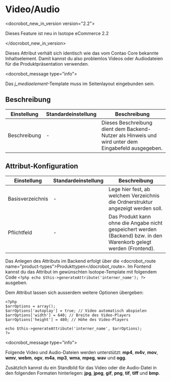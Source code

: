 # Video/Audio

<docrobot_new_in_version version="2.2"><p>Dieses Feature ist neu in Isotope eCommerce 2.2</p></docrobot_new_in_version>

Dieses Attribut verhält sich identisch wie das vom Contao Core bekannte Inhaltselement.
Damit kannst du also problemlos Videos oder Audiodateien für die Produktpräsentation verwenden.

<docrobot_message type="info">
  <p>Das <em>j_mediaelement</em>-Template muss im Seitenlayout eingebunden sein.</p>
</docrobot_message>

## Beschreibung

<table>
    <thead>
        <tr>
            <th>Einstellung</th>
            <th>Standardeinstellung</th>
            <th>Beschreibung</th>
        </tr>
    </thead>
    <tbody>
        <tr>
            <td>Beschreibung</td>
            <td>-</td>
            <td>Dieses Beschreibung dient dem Backend-Nutzer als Hinweis und wird unter dem Eingabefeld ausgegeben.</td>
        </tr>       
    </tbody>
</table>


## Attribut-Konfiguration

<table>
    <thead>
        <tr>
            <th>Einstellung</th>
            <th>Standardeinstellung</th>
            <th>Beschreibung</th>
        </tr>
    </thead>
    <tbody>
        <tr>
            <td>Basisverzeichnis</td>
            <td>-</td>
            <td>Lege hier fest, ab welchem Verzeichnis die Ordnerstruktur angezeigt werden soll.</td>
        </tr>
        <tr>
            <td>Pflichtfeld</td>
            <td>-</td>
            <td>Das Produkt kann ohne die Angabe nicht gespeichert werden (Backend) bzw. in den Warenkorb gelegt werden (Frontend).</td>
        </tr>
    </tbody>
</table>

Das Anlegen des Attributs im Backend erfolgt über die <docrobot_route name="product-types">Produkttypen</docrobot_route>. Im Fontend kannst du das Attribut im gewünschten Isotope-Template mit folgendem Code `<?php echo $this->generateAttribute('interner_name'); ?>` ausgeben.

Dem Attribut lassen sich ausserdem weitere Optionen übergeben:

    <?php
    $arrOptions = array();
    $arrOptions['autoplay'] = true; // Video automatisch abspielen
    $arrOptions['width'] = 640; // Breite des Video-Players
    $arrOptions['height'] = 480; // Höhe des Video-Players

    echo $this->generateAttribute('interner_name', $arrOptions);
    ?>

<docrobot_message type="info">
  <p>Folgende Video und Audio-Dateien werden unterstützt: <strong>mp4</strong>, <strong>m4v</strong>, <strong>mov</strong>, <strong>wmv</strong>, <strong>webm</strong>, <strong>ogv</strong>, <strong>m4a</strong>, <strong>mp3</strong>, <strong>wma</strong>, <strong>mpeg</strong>, <strong>wav</strong> und <strong>ogg</strong>.</p>
  <p>Zusätzlich kannst du ein Standbild für das Video oder die Audio-Datei in den folgenden Formaten hinterlegen: <strong>jpg</strong>, <strong>jpeg</strong>, <strong>gif</strong>, <strong>png</strong>, <strong>tif</strong>, <strong>tiff</strong> und <strong>bmp</strong>.</p>
</docrobot_message>